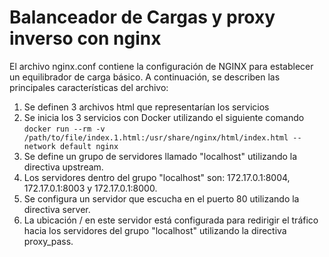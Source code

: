 # Balanceador de Cargas y proxy inverso con nginx

El archivo nginx.conf contiene la configuración de NGINX para establecer un equilibrador de carga básico. A continuación, se describen las principales características del archivo:

1. Se definen 3 archivos html que representarían los servicios
2. Se inicia los 3 servicios con Docker utilizando el siguiente comando
    `docker run --rm -v /path/to/file/index.1.html:/usr/share/nginx/html/index.html --network default nginx`
3. Se define un grupo de servidores llamado "localhost" utilizando la directiva upstream.
4. Los servidores dentro del grupo "localhost" son: 172.17.0.1:8004, 172.17.0.1:8003 y 172.17.0.1:8000.
5. Se configura un servidor que escucha en el puerto 80 utilizando la directiva server.
6. La ubicación / en este servidor está configurada para redirigir el tráfico hacia los servidores del grupo "localhost" utilizando la directiva proxy_pass.
